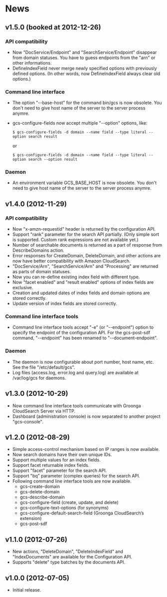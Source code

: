# News

## v1.5.0 (booked at 2012-12-26)

### API compatibility

 * Now "DocService/Endpoint" and "SearchService/Endpoint" disappear from domain statuses.
   You have to guess endpoints from the "arn" or other informations.
 * DefineIndexField never merge newly specified options with previously defined options.
   (In other words, now DefineIndexField always clear old options.)

### Command line interface

 * The option "--base-host" for the command bin/gcs is now obsolete.
   You don't need to give host name of the server to the server process anymre.
 * gcs-configure-fields now accept multiple "--option" options, like:
   
       $ gcs-configure-fields -d domain --name field --type literal --option search result
   
   or
   
       $ gcs-configure-fields -d domain --name field --type literal --option search --option result

### Daemon

 * An environment variable GCS_BASE_HOST is now obsolete.
   You don't need to give host name of the server to the server process anymre.

## v1.4.0 (2012-11-29)

### API compatibility

 * Now "x-amzn-requestid" header is returned by the configuration API.
 * Support "rank" parameter for the search API partially. (Only simple sort is supported. Custom rank expressions are not available yet.)
 * Number of searchable documents is returned as a part of response from DescribeDomains action.
 * Error responses for CreateDomain, DeleteDomain, and other actions are now have better compatibility with Amazon CloudSearch.
 * "DocService/Arn", "SearchService/Arn" and "Processing" are returned as parts of domain statuses.
 * Now you can re-define existing index field with different type.
 * Now "facet enabled" and "result enabled" options of index fields are exclusive.
 * Creation and updated dates of index fields and domain options are stored correctly.
 * Update version of index fields are stored correctly.

### Command line interface tools

 * Command line interface tools accept "-e" (or "--endpoint") option to specify the endpoint of the configuration API. For the gcs-post-sdf command, "--endpoint" has been renamed to "--document-endpoint".

### Daemon

 * The daemon is now configurable about port number, host name, etc. See the file "/etc/default/gcs".
 * Log files (access.log, error.log and query.log) are available at /var/log/gcs for daemons.

## v1.3.0 (2012-10-29)

 * Now command line interface tools communicate with Groonga CloudSearch Server via HTTP.
 * Dashboard (administration console) is now separated to another project "gcs-console".

## v1.2.0 (2012-08-29)

 * Simple access-control mechanism based on IP ranges is now available.
 * Now search domains have their own unique IDs.
 * Support multiple values for an index fields.
 * Support facet returnable index fields.
 * Support "facet" parameter for the search API.
 * Support "bq" parameter (complex queries) for the search API.
 * Following command line interface tools are now available.
   * gcs-create-domain
   * gcs-delete-domain
   * gcs-describe-domain
   * gcs-configure-field (create, update, and delete)
   * gcs-configure-text-options (for synonyms)
   * gcs-configure-default-search-field (Groonga CloudSearch’s extension)
   * gcs-post-sdf

## v1.1.0 (2012-07-26)

 * New actions, "DeleteDomain", "DeleteIndexField" and "IndexDocuments" are available for the Configuration API.
 * Supports "delete" type batches by the documents API.

## v1.0.0 (2012-07-05)

 * Initial release.

